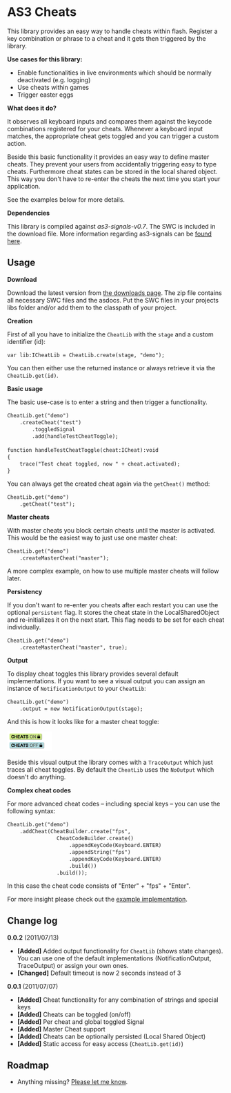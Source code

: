 AS3 Cheats
==================

This library provides an easy way to handle cheats within flash. Register a key combination or phrase to a cheat and it gets then triggered by the library.

**Use cases for this library:**

- Enable functionalities in live environments which should be normally deactivated (e.g. logging)
- Use cheats within games
- Trigger easter eggs

**What does it do?**

It observes all keyboard inputs and compares them against the keycode combinations registered for your cheats. Whenever a keyboard input matches, the appropriate cheat gets toggled and you can trigger a custom action.

Beside this basic functionality it provides an easy way to define master cheats. They prevent your users from accidentally triggering easy to type cheats. Furthermore cheat states can be  stored in the local shared object. This way you don't have to re-enter the cheats the next time you start your application.

See the examples below for more details.

**Dependencies**

This library is compiled against *as3-signals-v0.7*. The SWC is included in the download file.
More information regarding as3-signals can be [found here](https://github.com/robertpenner/as3-signals).

Usage
-----

**Download**

Download the latest version from [the downloads page](https://github.com/MattesGroeger/as3-cheats/downloads). The zip file contains all necessary SWC files and the asdocs. Put the SWC files in your projects libs folder and/or add them to the classpath of your project.

**Creation**

First of all you have to initialize the `CheatLib` with the `stage` and a custom identifier (id):

	var lib:ICheatLib = CheatLib.create(stage, "demo");

You can then either use the returned instance or always retrieve it via the `CheatLib.get(id)`. 

**Basic usage**

The basic use-case is to enter a string and then trigger a functionality. 

	CheatLib.get("demo")
		.createCheat("test")
			.toggledSignal
			.add(handleTestCheatToggle);

	function handleTestCheatToggle(cheat:ICheat):void
	{
		trace("Test cheat toggled, now " + cheat.activated);
	}

You can always get the created cheat again via the `getCheat()` method:

	CheatLib.get("demo")
		.getCheat("test");

**Master cheats**

With master cheats you block certain cheats until the master is activated. This would be the easiest way to just use one master cheat:

	CheatLib.get("demo")
		.createMasterCheat("master");
	
A more complex example, on how to use multiple master cheats will follow later.

**Persistency**

If you don't want to re-enter you cheats after each restart you can use the optional `persistent` flag. It stores the cheat state in the LocalSharedObject and re-initializes it on the next start. This flag needs to be set for each cheat individually.

	CheatLib.get("demo")
		.createMasterCheat("master", true);

**Output**

To display cheat toggles this library provides several default implementations. If you want to see a visual output you can assign an instance of `NotificationOutput` to your `CheatLib`:

	CheatLib.get("demo")
		.output = new NotificationOutput(stage);

And this is how it looks like for a master cheat toggle:

![Notification output example](https://github.com/MattesGroeger/as3-cheats/blob/master/assets/example.png?raw=true "Notification output example")

Beside this visual output the library comes with a `TraceOutput` which just traces all cheat toggles. By default the `CheatLib` uses the `NoOutput` which doesn't do anything.

**Complex cheat codes**

For more advanced cheat codes – including special keys – you can use the following syntax:

	CheatLib.get("demo")
		.addCheat(CheatBuilder.create("fps", 
					CheatCodeBuilder.create()
						.appendKeyCode(Keyboard.ENTER)
						.appendString("fps")
						.appendKeyCode(Keyboard.ENTER)
						.build())
					.build());

In this case the cheat code consists of "Enter" + "fps" + "Enter".

For more insight please check out the [example implementation](https://github.com/MattesGroeger/as3-cheats/blob/master/example/src/de/mattesgroeger/cheats/example/Demo.as).

Change log
----------

**0.0.2** (2011/07/13)

* **[Added]** Added output functionality for `CheatLib` (shows state changes). You can use one of the default implementations (NotificationOutput, TraceOutput) or assign your own ones.
* **[Changed]** Default timeout is now 2 seconds instead of 3

**0.0.1** (2011/07/07)

* **[Added]** Cheat functionality for any combination of strings and special keys
* **[Added]** Cheats can be toggled (on/off)
* **[Added]** Per cheat and global toggled Signal
* **[Added]** Master Cheat support
* **[Added]** Cheats can be optionally persisted (Local Shared Object)
* **[Added]** Static access for easy access (`CheatLib.get(id)`)

Roadmap
-------

- Anything missing? [Please let me know](https://github.com/MattesGroeger).